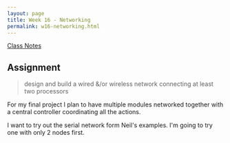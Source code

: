```yaml
---
layout: page
title: Week 16 - Networking
permalink: w16-networking.html
---
```


[Class Notes](http://academy.cba.mit.edu/classes/networking_communications/index.html)   

## Assignment

>  design and build a wired &/or wireless network connecting at least two processors

For my final project I plan to have multiple modules networked together with a central controller coordinating all the actions. 

I want to try out the serial network form Neil's examples. I'm going to try one with only 2 nodes first. 

